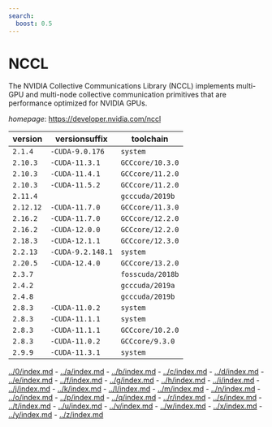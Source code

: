 ```yaml
---
search:
  boost: 0.5
---
```

# NCCL

The NVIDIA Collective Communications Library (NCCL) implements multi-GPU and multi-node collective communication primitives that are performance optimized for NVIDIA GPUs.

*homepage*: <https://developer.nvidia.com/nccl>

version | versionsuffix | toolchain
--------|---------------|----------
``2.1.4`` | ``-CUDA-9.0.176`` | ``system``
``2.10.3`` | ``-CUDA-11.3.1`` | ``GCCcore/10.3.0``
``2.10.3`` | ``-CUDA-11.4.1`` | ``GCCcore/11.2.0``
``2.10.3`` | ``-CUDA-11.5.2`` | ``GCCcore/11.2.0``
``2.11.4`` |  | ``gcccuda/2019b``
``2.12.12`` | ``-CUDA-11.7.0`` | ``GCCcore/11.3.0``
``2.16.2`` | ``-CUDA-11.7.0`` | ``GCCcore/12.2.0``
``2.16.2`` | ``-CUDA-12.0.0`` | ``GCCcore/12.2.0``
``2.18.3`` | ``-CUDA-12.1.1`` | ``GCCcore/12.3.0``
``2.2.13`` | ``-CUDA-9.2.148.1`` | ``system``
``2.20.5`` | ``-CUDA-12.4.0`` | ``GCCcore/13.2.0``
``2.3.7`` |  | ``fosscuda/2018b``
``2.4.2`` |  | ``gcccuda/2019a``
``2.4.8`` |  | ``gcccuda/2019b``
``2.8.3`` | ``-CUDA-11.0.2`` | ``system``
``2.8.3`` | ``-CUDA-11.1.1`` | ``system``
``2.8.3`` | ``-CUDA-11.1.1`` | ``GCCcore/10.2.0``
``2.8.3`` | ``-CUDA-11.0.2`` | ``GCCcore/9.3.0``
``2.9.9`` | ``-CUDA-11.3.1`` | ``system``

[../0/index.md](0) - [../a/index.md](a) - [../b/index.md](b) - [../c/index.md](c) - [../d/index.md](d) - [../e/index.md](e) - [../f/index.md](f) - [../g/index.md](g) - [../h/index.md](h) - [../i/index.md](i) - [../j/index.md](j) - [../k/index.md](k) - [../l/index.md](l) - [../m/index.md](m) - [../n/index.md](n) - [../o/index.md](o) - [../p/index.md](p) - [../q/index.md](q) - [../r/index.md](r) - [../s/index.md](s) - [../t/index.md](t) - [../u/index.md](u) - [../v/index.md](v) - [../w/index.md](w) - [../x/index.md](x) - [../y/index.md](y) - [../z/index.md](z)


